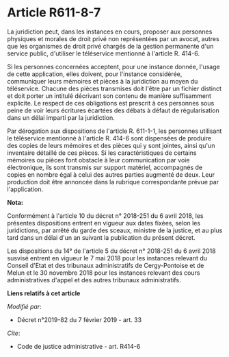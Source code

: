 # Article R611-8-7

La juridiction peut, dans les instances en cours, proposer aux personnes physiques et morales de droit privé non représentées
par un avocat, autres que les organismes de droit privé chargés de la gestion permanente d'un service public, d'utiliser le
téléservice mentionné à l'article R. 414-6.

Si les personnes concernées acceptent, pour une instance donnée, l'usage de cette application, elles doivent, pour l'instance
considérée, communiquer leurs mémoires et pièces à la juridiction au moyen du téléservice. Chacune des pièces transmises doit
l'être par un fichier distinct et doit porter un intitulé décrivant son contenu de manière suffisamment explicite. Le respect
de ces obligations est prescrit à ces personnes sous peine de voir leurs écritures écartées des débats à défaut de
régularisation dans un délai imparti par la juridiction.

Par dérogation aux dispositions de l'article R. 611-1-1, les personnes utilisant le téléservice mentionné à l'article R.
414-6 sont dispensées de produire des copies de leurs mémoires et des pièces qui y sont jointes, ainsi qu'un inventaire
détaillé de ces pièces. Si les caractéristiques de certains mémoires ou pièces font obstacle à leur communication par voie
électronique, ils sont transmis sur support matériel, accompagnés de copies en nombre égal à celui des autres parties
augmenté de deux. Leur production doit être annoncée dans la rubrique correspondante prévue par l'application.

**Nota:**

Conformément à l'article 10 du décret n° 2018-251 du 6 avril 2018, les présentes dispositions entrent en vigueur aux dates
fixées, selon les juridictions, par arrêté du garde des sceaux, ministre de la justice, et au plus tard dans un délai d'un an
suivant la publication du présent décret.

Les dispositions du 14° de l'article 5 du décret n° 2018-251 du 6 avril 2018 susvisé entrent en vigueur le 7 mai 2018 pour
les instances relevant du Conseil d'Etat et des tribunaux administratifs de Cergy-Pontoise et de Melun et le 30 novembre 2018
pour les instances relevant des cours administratives d'appel et des autres tribunaux administratifs.

**Liens relatifs à cet article**

_Modifié par_:

  - Décret n°2019-82 du 7 février 2019 - art. 33

_Cite_:

  - Code de justice administrative - art. R414-6
